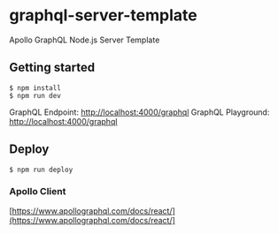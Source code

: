 # graphql-server-template
Apollo GraphQL Node.js Server Template

## Getting started
```
$ npm install
$ npm run dev
```

GraphQL Endpoint: [http://localhost:4000/graphql](http://localhost:4000/graphql)
GraphQL Playground: [http://localhost:4000/graphql](http://localhost:4000/graphql)

## Deploy
```
$ npm run deploy
```

### Apollo Client
[https://www.apollographql.com/docs/react/](https://www.apollographql.com/docs/react/]
